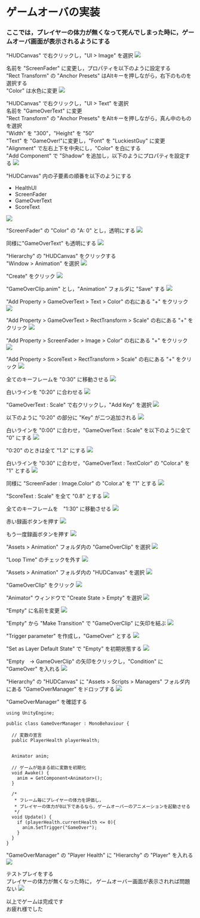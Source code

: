 # ゲームオーバの実装
### ここでは，プレイヤーの体力が無くなって死んでしまった時に，ゲームオーバ画面が表示されるようにする
"HUDCanvas" で右クリックし，"UI > Image" を選択
<img src="../img/Game-Over/create-screen-fader.png">

名前を "ScreenFader" に変更し，プロパティを以下のように設定する<br>
"Rect Transform" の "Anchor Presets" はAltキーを押しながら，右下のものを選択する<br>
"Color" は水色に変更
<img src="../img/Game-Over/screen-fader-param.png">

"HUDCanvas" で右クリックし，"UI > Text" を選択<br>
名前を "GameOverText" に変更<br>
"Rect Transform" の "Anchor Presets" をAltキーを押しながら，真ん中のものを選択<br>
"Width" を "300"，"Height" を "50"<br>
"Text" を "GameOver!"に変更し，"Font" を "LuckiestGuy" に変更<br>
"Alignment" で左右上下を中央にし，"Color" を白にする<br>
"Add Component" で "Shadow" を追加し，以下のようにプロパティを設定する
<img src="../img/Game-Over/game-over-text-param.png">

"HUDCanvas" 内の子要素の順番を以下のようにする
* HealthUI
* ScreenFader
* GameOverText
* ScoreText

<img src="../img/Game-Over/change-order.png">

"ScreenFader" の "Color" の "A: 0" とし，透明にする
<img src="../img/Game-Over/screen-fader-alpha-0.png">

同様に"GameOverText" も透明にする
<img src="../img/Game-Over/game-over-alpha-0.png">

"Hierarchy" の "HUDCanvas" をクリックする<br>
"Window > Animation" を選択
<img src="../img/Game-Over/select-window-animation.png">

"Create" をクリック
<img src="../img/Game-Over/click-create-animation.png">

"GameOverClip.anim" とし，"Animation" フォルダに "Save" する
<img src="../img/Game-Over/create-GameOverClip.png">

"Add Property > GameOverText > Text > Color" の右にある "+" をクリック
<img src="../img/Game-Over/add-text.png">

"Add Property > GameOverText > RectTransform > Scale" の右にある "+" をクリック
<img src="../img/Game-Over/add-text-rect.png">

"Add Property > ScreenFader > Image > Color" の右にある "+" をクリック
<img src="../img/Game-Over/add-image.png">

"Add Property > ScoreText > RectTransform > Scale" の右にある "+" をクリック
<img src="../img/Game-Over/add-score-rect.png">

全てのキーフレームを "0:30" に移動させる
<img src="../img/Game-Over/move-animation-end.png">

白いラインを "0:20" に合わせる
<img src="../img/Game-Over/20sec-line.png">

"GameOverText : Scale" で右クリックし，"Add Key" を選択
<img src="../img/Game-Over/add-key.png">

以下のように "0:20" の部分に "Key" が二つ追加される
<img src="../img/Game-Over/plus-key.png">

白いラインを "0:00" に合わせ，"GameOverText : Scale" を以下のように全て "0" にする
<img src="../img/Game-Over/scale-0.png">

"0:20" のときは全て "1.2" にする
<img src="../img/Game-Over/1.2-text-scale.png">

白いラインを "0:30" に合わせ，"GameOverText : TextColor" の "Color.a" を "1" とする
<img src="../img/Game-Over/30sec-color-1.png">

同様に "ScreenFader : Image.Color" の "Color.a" を "1" とする
<img src="../img/Game-Over/30sec-image-1.png">

"ScoreText : Scale" を全て "0.8" とする
<img src="../img/Game-Over/30sec-score-scale.png">

全てのキーフレームを　"1:30" に移動させる
<img src="../img/Game-Over/move-key-frames.png">

赤い録画ボタンを押す
<img src="../img/Game-Over/record-key-frames.png">

もう一度録画ボタンを押す
<img src="../img/Game-Over/recorded.png">

"Assets > Animation" フォルダ内の "GameOverClip" を選択
<img src="../img/Game-Over/select-game-over-animation.png">

"Loop Time" のチェックを外す
<img src="../img/Game-Over/checkout-loop.png">

"Assets > Animation" フォルダ内の "HUDCanvas" を選択
<img src="../img/Game-Over/select-HUDCanvasAC.png">

"GameOverClip" をクリック
<img src="../img/Game-Over/click-game-over-clip.png">

"Animator" ウィンドウで "Create State > Empty" を選択
<img src="../img/Game-Over/create-state.png">

"Empty" に名前を変更
<img src="../img/Game-Over/rename-empty.png">

"Empty" から "Make Transition" で "GameOverClip" に矢印を結ぶ
<img src="../img/Game-Over/make-transition.png">

"Trigger parameter" を作成し，"GameOver" とする
<img src="../img/Game-Over/trigger-game-over.png">

"Set as Layer Default State" で "Empty" を初期状態する
<img src="../img/Game-Over/empty-state-default.png">

"Empty　→ GameOverClip" の矢印をクリックし，"Condition" に "GameOver" を入れる
<img src="../img/Game-Over/condition-game-over.png">

"Hierarchy" の "HUDCanvas" に "Assets > Scripts > Managers" フォルダ内にある "GameOverManager" をドロップする
<img src="../img/Game-Over/drop-GameOver-HUDCanvas.png">

"GameOverManager" を確認する
```
using UnityEngine;

public class GameOverManager : MonoBehaviour {

  // 変数の宣言
  public PlayerHealth playerHealth;


  Animator anim;

  // ゲームが始まる前に変数を初期化
  void Awake() {
    anim = GetComponent<Animator>();
  }

  /* 
   * フレーム毎にプレイヤーの体力を評価し，
   * プレイヤーの体力が0以下であるなら，ゲームオーバーのアニメーションを起動させる 
   */
  void Update() {
    if (playerHealth.currentHealth <= 0){
      anim.SetTrigger("GameOver");
    }
  }
}
```

"GameOverManager" の "Player Health" に "Hierarchy" の "Player" を入れる
<img src="../img/Game-Over/drop-player-game-over.png">

テストプレイをする<br>
プレイヤーの体力が無くなった時に， ゲームオーバー画面が表示されれば問題ない
<img src="../img/Game-Over/test-play.png">

以上でゲームは完成です<br>
お疲れ様でした
